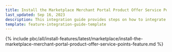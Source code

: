 ```yaml
---
title: Install the Marketplace Merchant Portal Product Offer Service Points feature
last_updated: Sep 16, 2023
description: This integration guide provides steps on how to integrate the Marketplace Merchant Portal Product Offer Service Points feature into a Spryker project.
template: feature-integration-guide-template
---
```


{% include pbc/all/install-features/latest/marketplace/install-the-marketplace-merchant-portal-product-offer-service-points-feature.md %} <!-- To edit, see /_includes/pbc/all/install-features/202311.0/marketplace/install-the-marketplace-merchant-portal-product-offer-service-points-feature.md -->
